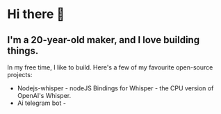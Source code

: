# Hi there 👋

## I'm a 20-year-old maker, and I love building things.

In my free time, I like to build. Here's a few of my favourite open-source projects:

- Nodejs-whisper -  nodeJS Bindings for Whisper - the CPU version of OpenAI's Whisper.
- Ai telegram bot -
